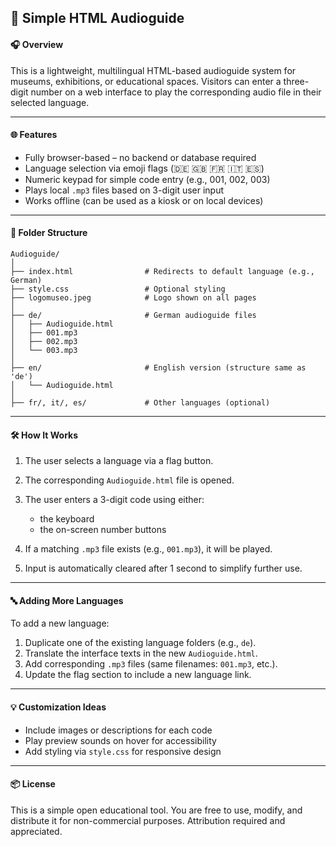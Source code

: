 ## 📄 Simple HTML Audioguide

#### 🎧 Overview

This is a lightweight, multilingual HTML-based audioguide system for museums, exhibitions, or educational spaces. Visitors can enter a three-digit number on a web interface to play the corresponding audio file in their selected language.

---

#### 🌐 Features

* Fully browser-based – no backend or database required
* Language selection via emoji flags (🇩🇪 🇬🇧 🇫🇷 🇮🇹 🇪🇸)
* Numeric keypad for simple code entry (e.g., 001, 002, 003)
* Plays local `.mp3` files based on 3-digit user input
* Works offline (can be used as a kiosk or on local devices)

---

#### 📁 Folder Structure

```
Audioguide/
│
├── index.html                # Redirects to default language (e.g., German)
├── style.css                 # Optional styling
├── logomuseo.jpeg            # Logo shown on all pages
│
├── de/                       # German audioguide files
│   ├── Audioguide.html
│   ├── 001.mp3
│   ├── 002.mp3
│   └── 003.mp3
│
├── en/                       # English version (structure same as 'de')
│   └── Audioguide.html
│
├── fr/, it/, es/             # Other languages (optional)
```

---

#### 🛠 How It Works

1. The user selects a language via a flag button.
2. The corresponding `Audioguide.html` file is opened.
3. The user enters a 3-digit code using either:

   * the keyboard
   * the on-screen number buttons
4. If a matching `.mp3` file exists (e.g., `001.mp3`), it will be played.
5. Input is automatically cleared after 1 second to simplify further use.

---

#### 🔤 Adding More Languages

To add a new language:

1. Duplicate one of the existing language folders (e.g., `de`).
2. Translate the interface texts in the new `Audioguide.html`.
3. Add corresponding `.mp3` files (same filenames: `001.mp3`, etc.).
4. Update the flag section to include a new language link.

---

#### 💡 Customization Ideas

* Include images or descriptions for each code
* Play preview sounds on hover for accessibility
* Add styling via `style.css` for responsive design

---

#### 📦 License

This is a simple open educational tool. You are free to use, modify, and distribute it for non-commercial purposes. Attribution required and appreciated.
